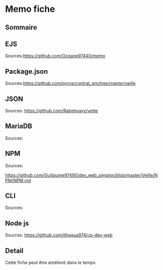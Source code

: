 # Memo fiche 

## Sommaire

## EJS
Sources:https://github.com/Oceane97440/memo


## Package.json
Sources:https://github.com/pyrce/contrat_pro/tree/master/veille


## JSON
Sources: https://github.com/Rabehoavy/veille

## MariaDB
Sources:


## NPM
Sources:

https://github.com/Guillaume97490/dev_web_simplon/blob/master/Veille/NPM/NPM.md

## CLI
Sources:

## Node js
Sources: https://github.com/ithaqua974/cp-dev-web

## Detail
Cette fiche peut être amélioré dans le temps
